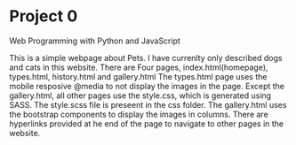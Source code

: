 # Project 0

Web Programming with Python and JavaScript

This is a simple webpage about Pets.
I have currenlty only described dogs and cats in this website.
There are Four pages, index.html(homepage), types.html, history.html and gallery.html
The types.html page uses the mobile resposive @media to not display the images in the page.
Except the gallery.html, all other pages use the style.css, which is generated using SASS.
The style.scss file is preseent in the css folder.
The gallery.html uses the bootstrap components to display the images in columns.
There are hyperlinks provided at he end of the page to navigate to other pages in the website.
